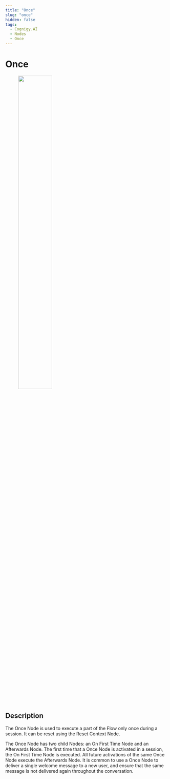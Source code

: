 ```yaml
---
title: "Once" 
slug: "once" 
hidden: false 
tags:
  - Cognigy.AI
  - Nodes
  - Once
---
```


# Once

<figure>
  <img class="image-center" src="../../../../../_assets/ai/build/node-reference/logic/once.png" width="50%" />
</figure>

## Description

The Once Node is used to execute a part of the Flow only once during a session. It can be reset using the Reset Context Node.

The Once Node has two child Nodes: an On First Time Node and an Afterwards Node. The first time that a Once Node is activated in a session, the On First Time Node is executed. All future activations of the same Once Node execute the Afterwards Node. It is common to use a Once Node to deliver a single welcome message to a new user, and ensure that the same message is not delivered again throughout the conversation.